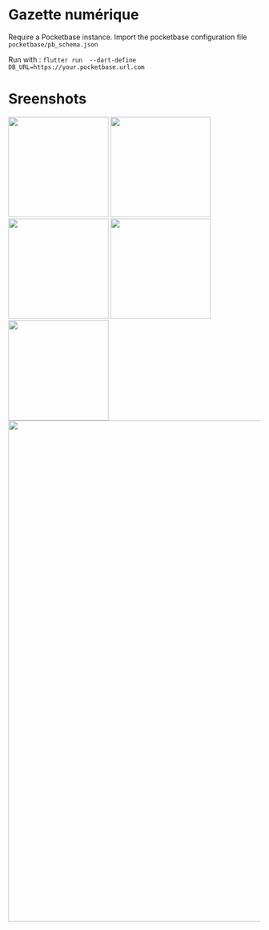 # Gazette numérique

Require a Pocketbase instance. Import the pocketbase configuration file `pocketbase/pb_schema.json`

Run with : `flutter run  --dart-define DB_URL=https://your.pocketbase.url.com`

# Sreenshots
<img src="https://github.com/user-attachments/assets/589d9fd9-c9d4-4716-a013-0618a947c1c5" width="200">
<img src="https://github.com/user-attachments/assets/ce8af9a7-7b93-4b3e-a985-6555529e293f" width="200">
<img src="https://github.com/user-attachments/assets/ce3bd377-c102-4943-87cd-4dab50146e73" width="200">
<img src="https://github.com/user-attachments/assets/73a84838-4e64-4c01-9ef6-f7777bd16d32" width="200">
<img src="https://github.com/user-attachments/assets/725fe32b-79a6-495d-842b-60ba56a9bf7b" width="200">

</br>
<img src="https://github.com/user-attachments/assets/c230abb3-676e-43ca-a960-74e197e4c325" width="1000">
